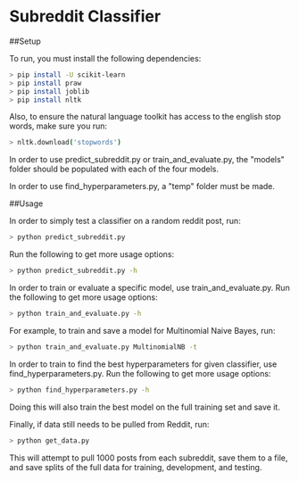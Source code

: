 # Subreddit Classifier

##Setup

To run, you must install the following dependencies:
```sh
> pip install -U scikit-learn
> pip install praw
> pip install joblib
> pip install nltk
```
Also, to ensure the natural language toolkit has access to the english stop words, make sure you run: 
```sh
> nltk.download('stopwords')
```

In order to use predict_subreddit.py or train_and_evaluate.py, the "models" folder should be populated with each of the four models.

In order to use find_hyperparameters.py, a "temp" folder must be made.

##Usage

In order to simply test a classifier on a random reddit post, run:
```sh
> python predict_subreddit.py
```

Run the following to get more usage options:
```sh
> python predict_subreddit.py -h
```

In order to train or evaluate a specific model, use train_and_evaluate.py.
Run the following to get more usage options:
```sh
> python train_and_evaluate.py -h
```

For example, to train and save a model for Multinomial Naive Bayes, run:
```sh
> python train_and_evaluate.py MultinomialNB -t
```

In order to train to find the best hyperparameters for given classifier, use find_hyperparameters.py.
Run the following to get more usage options:
```sh
> python find_hyperparameters.py -h
```
Doing this will also train the best model on the full training set and save it.

Finally, if data still needs to be pulled from Reddit, run:
```sh
> python get_data.py
```
This will attempt to pull 1000 posts from each subreddit, save them to a file, and save splits of the full data for 
training, development, and testing.